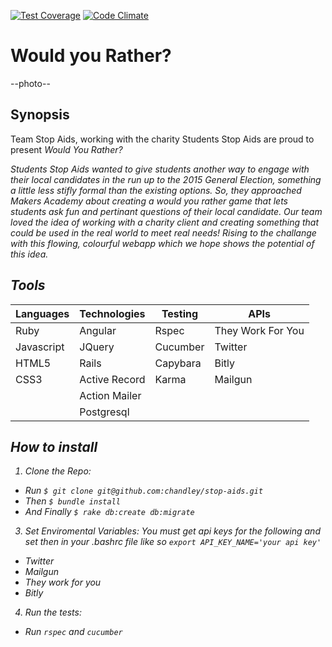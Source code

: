 [![Test Coverage](https://codeclimate.com/github/chandley/stop-aids/badges/coverage.svg)](https://codeclimate.com/github/chandley/stop-aids)
[![Code Climate](https://codeclimate.com/github/chandley/stop-aids/badges/gpa.svg)](https://codeclimate.com/github/chandley/stop-aids)

# Would you Rather?
--photo--
## Synopsis

Team Stop Aids, working with the charity Students Stop Aids are proud to present <i>Would You Rather?<i>

Students Stop Aids wanted to give students another way to engage with their local candidates in the run up to the 2015 General Election, something a little less stifly formal than the existing options. So, they approached Makers Academy about creating a would you rather game that lets students ask fun and pertinant questions of their local candidate. 
Our team loved the idea of working with a charity client and creating something that could be used in the real world to meet real needs! Rising to the challange with this flowing, colourful webapp which we hope shows the potential of this idea.



## Tools

| Languages  | Technologies  | Testing  | APIs              |   
|------------|---------------|----------|-------------------|
| Ruby       | Angular       | Rspec    | They Work For You |   
| Javascript | JQuery        | Cucumber | Twitter           |   
| HTML5      | Rails         | Capybara | Bitly             |   
| CSS3       | Active Record | Karma    | Mailgun           |   
|            | Action Mailer |          |                   | 
|            | Postgresql    |          |                   |


## How to install

1. Clone the Repo:
  * Run `$ git clone git@github.com:chandley/stop-aids.git`
  * Then `$ bundle install`
  * And Finally `$ rake db:create db:migrate`

3. Set Enviromental Variables:
  You must get api keys for the following and set then in your .bashrc file like so `export API_KEY_NAME='your api key'`
  * Twitter
  * Mailgun
  * They work for you
  * Bitly

4. Run the tests:
  * Run `rspec` and `cucumber`
